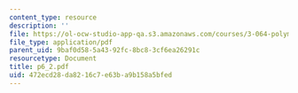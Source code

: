 ```yaml
---
content_type: resource
description: ''
file: https://ol-ocw-studio-app-qa.s3.amazonaws.com/courses/3-064-polymer-engineering-fall-2003/472ecd28da8216c7e63ba9b158a5bfed_p6_2.pdf
file_type: application/pdf
parent_uid: 9baf0d58-5a43-92fc-8bc8-3cf6ea26291c
resourcetype: Document
title: p6_2.pdf
uid: 472ecd28-da82-16c7-e63b-a9b158a5bfed
---
```

